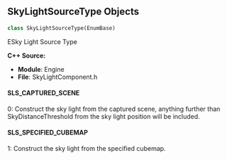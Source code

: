 ## SkyLightSourceType Objects

```python
class SkyLightSourceType(EnumBase)
```

ESky Light Source Type

**C++ Source:**

- **Module**: Engine
- **File**: SkyLightComponent.h

<a id="unreal.SkyLightSourceType.SLS_CAPTURED_SCENE"></a>

#### SLS_CAPTURED_SCENE

0: Construct the sky light from the captured scene, anything further than SkyDistanceThreshold from the sky light position will be included.

<a id="unreal.SkyLightSourceType.SLS_SPECIFIED_CUBEMAP"></a>

#### SLS_SPECIFIED_CUBEMAP

1: Construct the sky light from the specified cubemap.

<a id="unreal.OcclusionCombineMode"></a>